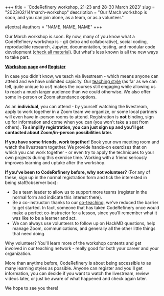 +++
title = 'CodeRefinery workshop, 21-23 and 28-30 March 2023'
slug = "2023/02/14/march-workshop"
description = "Our March workshop is soon, and you can join alone, as a team, or as a volunteer."

#[extra]
#authors = "NAME, NAME, NAME"
+++

Our March workshop is soon.  By now, many of you know what a
CodeRefinery workshop is - git (intro and collaborative), social
coding, reproducible research, Jupyter, documentation, testing, and
modular code development ([check all
material](@/lessons/_index.md)).  But what's less
known is all the new ways to take part.

**[Workshop page](https://coderefinery.github.io/2023-03-21-workshop/)
and [Register](https://indico.neic.no/e/coderefinery-march-2023)**

In case you didn't know, we teach via livestream - which means anyone
can attend and we have unlimited capicity.  Our [teaching
style](@/workshops/teaching-style.md) (as far as we can tell, quite
unique to us!) makes the courses still engaging while allowing us to
reach a much larger audience than we could otherwise.  We also offer
some in-person or Zoom attendance options.

As an **individual**, you can attend - by yourself watching the
livestream, apply to work together in a Zoom team we organize, or some
local partners will even have in-person rooms to attend.  Registration
is **not** binding, sign up for information and come when you can (you
won't take a seat from others).  **To simplify registration, you can
just sign up and you'll get contacted about Zoom/in-person
possibilities later.**

**If you have some friends, work together!** Book your own meeting
room and watch the livestream together.  We provide hands-on exercises
that on which you can work together - or even try to apply the
techniques to your own projects during this exercise time.  Working
with a friend seriously improves learning and uptake after the
workshop.

**If you've been to CodeRefinery before, why not volunteer?** (For any
of these, sign up in the normal registration form and tick the
interested in being staff/observer box):

* Be a team leader to allow us to support more teams (register in the
  normal form and indicate this interest there).
* Be a co-instructor: thanks to our
  [co-teaching](@/blog/2022-10-31-co-teaching.md), we've reduced the
  barrier to get started.  In fact, someone that has taken
  CodeRefinery once would make a perfect co-instructor for a lesson,
  since you'll remember what it was like to be a learner and act.
* We can always use volunteers to follow up on HackMD questions, help
  manage Zoom, communications, and generally all the other little
  things that need doing.

Why volunteer?  You'll learn more of the workshop contents and get
involved in our teaching network - really good for both your career
and your organization.

More than anytime before, CodeRefinery is about being accessible to as
many learning styles as possible.  Anyone can register and you'll get
information, you can decide if you want to watch the livestream,
review videos later, or just be aware of what happened and check again
later.

We hope to see you there!
